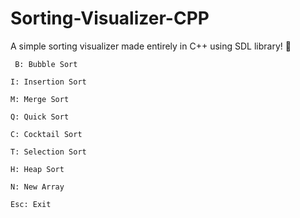 # Sorting-Visualizer-CPP

A simple sorting visualizer made entirely in C++ using SDL library! 🙂

``` B: Bubble Sort```

```I: Insertion Sort```

```M: Merge Sort```

```Q: Quick Sort```

```C: Cocktail Sort```

```T: Selection Sort```

```H: Heap Sort```

```N: New Array```

```Esc: Exit```
